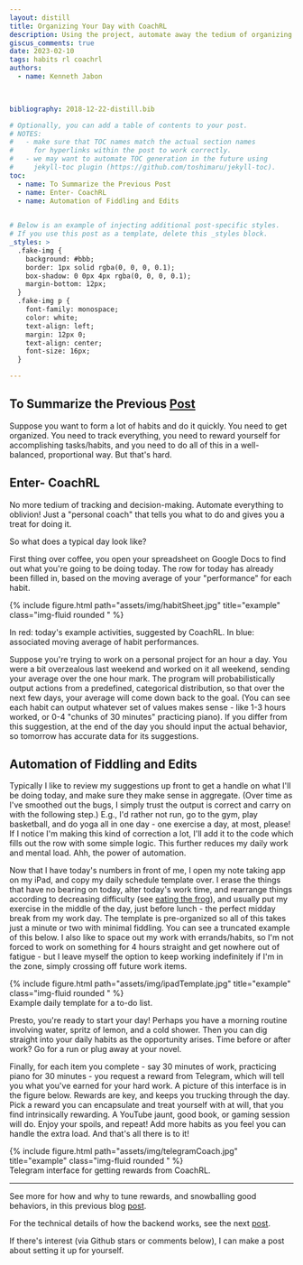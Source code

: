 ```yaml
---
layout: distill
title: Organizing Your Day with CoachRL
description: Using the project, automate away the tedium of organizing your efforts.
giscus_comments: true
date: 2023-02-10
tags: habits rl coachrl
authors:
  - name: Kenneth Jabon

  

bibliography: 2018-12-22-distill.bib

# Optionally, you can add a table of contents to your post.
# NOTES:
#   - make sure that TOC names match the actual section names
#     for hyperlinks within the post to work correctly.
#   - we may want to automate TOC generation in the future using
#     jekyll-toc plugin (https://github.com/toshimaru/jekyll-toc).
toc:
  - name: To Summarize the Previous Post
  - name: Enter- CoachRL
  - name: Automation of Fiddling and Edits
  

# Below is an example of injecting additional post-specific styles.
# If you use this post as a template, delete this _styles block.
_styles: >
  .fake-img {
    background: #bbb;
    border: 1px solid rgba(0, 0, 0, 0.1);
    box-shadow: 0 0px 4px rgba(0, 0, 0, 0.1);
    margin-bottom: 12px;
  }
  .fake-img p {
    font-family: monospace;
    color: white;
    text-align: left;
    margin: 12px 0;
    text-align: center;
    font-size: 16px;
  }

---
```



## To Summarize the Previous [Post](/blog/2023/distill/)
Suppose you want to form a lot of habits and do it quickly. You need to get organized. You need to track everything, you need to reward yourself for accomplishing tasks/habits, and you need to do all of this in a well-balanced, proportional way.
But that's hard. 

## Enter- CoachRL

No more tedium of tracking and decision-making. Automate everything to oblivion! Just a "personal coach" that tells you what to do and gives you a treat for doing it.


So what does a typical day look like?


First thing over coffee, you open your spreadsheet on Google Docs to find out what you're going to be doing today. The row for today has already been filled in, based on the moving average of your "performance" for each habit.

{% include figure.html path="assets/img/habitSheet.jpg" title="example" class="img-fluid rounded " %} 
<div class="caption">
In red: today's example activities, suggested by CoachRL. In blue: associated moving average of habit performances.
</div>


Suppose you're trying to work on a personal project for an hour a day. You were a bit overzealous last weekend and worked on it all weekend, sending your average over the one hour mark. The program will probabilistically output actions from a predefined, categorical distribution, so that over the next few days, your average will come down back to the goal. (You can see each habit can output whatever set of values makes sense - like 1-3 hours worked, or 0-4 "chunks of 30 minutes" practicing piano).
If you differ from this suggestion, at the end of the day you should input the actual behavior, so tomorrow has accurate data for its suggestions.

## Automation of Fiddling and Edits

Typically I like to review my suggestions up front to get a handle on what I'll be doing today, and make sure they make sense in aggregate. (Over time as I've smoothed out the bugs, I simply trust the output is correct and carry on with the following step.) E.g., I'd rather not run, go to the gym, play basketball, and do yoga all in one day - one exercise a day, at most, please! If I notice I'm making this kind of correction a lot, I'll add it to the code which fills out the row with some simple logic. This further reduces my daily work and mental load. Ahh, the power of automation.


Now that I have today's numbers in front of me, I open my note taking app on my iPad, and copy my daily schedule template over. I erase the things that have no bearing on today, alter today's work time, and rearrange things according to decreasing difficulty (see [eating the frog](https://todoist.com/productivity-methods/eat-the-frog)), and usually put my exercise in the middle of the day, just before lunch - the perfect midday break from my work day. The template is pre-organized so all of this takes just a minute or two with minimal fiddling. You can see a truncated example of this below. I also like to space out my work with errands/habits, so I'm not forced to work on something for 4 hours straight and get nowhere out of fatigue - but I leave myself the option to keep working indefinitely if I'm in the zone, simply crossing off future work items.

<div class="row">
<div class="col">
</div>
<div class="col-8">
{% include figure.html path="assets/img/ipadTemplate.jpg" title="example" class="img-fluid rounded " %}
</div>
 <div class="col">
</div>
</div>
<div class="caption">
Example daily template for a to-do list.
</div>


Presto, you're ready to start your day! Perhaps you have a morning routine involving water, spritz of lemon, and a cold shower. Then you can dig straight into your daily habits as the opportunity arises. Time before or after work? Go for a run or plug away at your novel. 

Finally, for each item you complete - say 30 minutes of work, practicing piano for 30 minutes -  you request a reward from Telegram, which will tell you what you've earned for your hard work. A picture of this interface is in the figure below. Rewards are key, and keeps you trucking through the day. 
Pick a reward you can encapsulate and treat yourself with at will, that you find intrinsically rewarding. A YouTube jaunt, good book, or gaming session will do. Enjoy your spoils, and repeat! Add more habits as you feel you can handle the extra load. And that's all there is to it!

<div class="row">
<div class="col">
</div>
<div class="col-8">
{% include figure.html path="assets/img/telegramCoach.jpg" title="example" class="img-fluid rounded " %}
</div>
 <div class="col">
</div>
</div>
<div class="caption">
Telegram interface for getting rewards from CoachRL.
</div>

***

See more for how and why to tune rewards, and snowballing good behaviors, in this previous blog [post](/blog/2023/distill/). 

For the technical details of how the backend works, see the next [post](/blog/2023/CoachRLDetails/).

If there's interest (via Github stars or comments below), I can make a post about setting it up for yourself.




